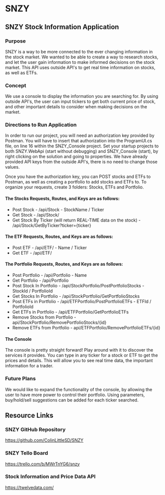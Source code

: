# SNZY

## SNZY Stock Information Application
### Purpose
SNZY is a way to be more connected to the ever changing information in the stock market. We wanted to be able to create a way to research stocks, and let the user gain information to make informed decisions on the stock market. This API uses outside API's to get real time information on stocks, as well as ETFs.

### Concept
We use a console to display the information you are searching for. By using outside API's, the user can input tickers to get both current price of stock, and other important details to consider when making decisions on the market.

### Directions to Run Application
In order to run our project, you will need an authorization key provided by Postman. You will have to insert that authorization into the ProgramUI.cs file, on line 16 within the SNZY_Console project. Set your startup projects to both SNZY.WebApi (start without debugging) and SNZY_Console (start), by right clicking on the solution and going to properties. We have already provided API keys from the outside API's, there is no need to change those values.

Once you have the authorization key, you can POST stocks and ETFs to Postman, as well as creating a portfolio to add stocks and ETFs to. To organize your requests, create 3 folders: Stocks, ETFs and Portfolio.

#### The Stocks Requests, Routes, and Keys are as follows:
* Post Stock - /api/Stock - StockName / Ticker
* Get Stock - /api/Stock/
* Get Stock By Ticker (will return REAL-TIME data on the stock) - /api/Stock/GetByTicker?ticker={ticker}


#### The ETF Requests, Routes, and Keys are as follows:
* Post ETF - /api/ETF/ - Name / Ticker
* Get ETF - /api/ETF/


#### The Portfolio Requests, Routes, and Keys are as follows:
* Post Portfolio - /api/Portfolio - Name
* Get Portfolio - /api/Portfolio
* Post Stock In Portfolio - /api/StockPortfolio/PostPortfolioStocks - StockId / PortfolioId
* Get Stocks In Portfolio - /api/StockPortfolio/GetPortfolioStocks
* Post ETFs in Portfolio - /api/ETFPortfolio/PostPortfolioETFs - ETFId / PortfolioId
* Get ETFs in Portfolio - /api/ETFPortfolio/GetPortfolioETFs
* Remove Stocks from Portfolio - api/StockPortfolio/RemovePortfolioStocks/{id}
* Remove ETFs from Portfolio - api/ETFPortfolio/RemovePortfolioETFs/{id}

#### The Console
The console is pretty straight forward! Play around with it to discover the services it provides. You can type in any ticker for a stock or ETF to get the prices and details. This will allow you to see real time data, the important information for a trader.
### Future Plans
We would like to expand the functionality of the console, by allowing the user to have more power to control their portfolio. Using parameters, buy/hold/sell suggestions can be added for each ticker searched.

## Resource Links
### SNZY GitHub Repository
https://github.com/ColinLittleSD/SNZY

### SNZY Tello Board
https://trello.com/b/MWrTnYG6/snzy

### Stock Information and Price Data API
https://twelvedata.com/
